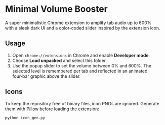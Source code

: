 # Minimal Volume Booster

A super minimalistic Chrome extension to amplify tab audio up to 600% with a sleek dark UI and a color-coded slider inspired by the extension icon.

## Usage
1. Open `chrome://extensions` in Chrome and enable **Developer mode**.
2. Choose **Load unpacked** and select this folder.
3. Use the popup slider to set the volume between 0% and 600%.
   The selected level is remembered per tab and reflected in an animated
   four‑bar graphic above the slider.

## Icons
To keep the repository free of binary files, icon PNGs are ignored. Generate them with [Pillow](https://python-pillow.org/) before loading the extension:

```bash
python icon_gen.py
```
